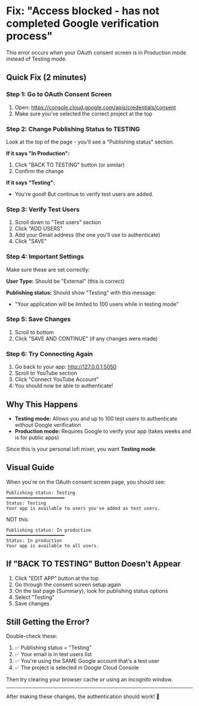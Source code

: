 # Fix: "Access blocked - has not completed Google verification process"

This error occurs when your OAuth consent screen is in Production mode instead of Testing mode.

## Quick Fix (2 minutes)

### Step 1: Go to OAuth Consent Screen
1. Open: https://console.cloud.google.com/apis/credentials/consent
2. Make sure you've selected the correct project at the top

### Step 2: Change Publishing Status to TESTING

Look at the top of the page - you'll see a "Publishing status" section.

**If it says "In Production":**
1. Click "BACK TO TESTING" button (or similar)
2. Confirm the change

**If it says "Testing":**
- You're good! But continue to verify test users are added.

### Step 3: Verify Test Users

1. Scroll down to "Test users" section
2. Click "ADD USERS"
3. Add your Gmail address (the one you'll use to authenticate)
4. Click "SAVE"

### Step 4: Important Settings

Make sure these are set correctly:

**User Type:** Should be "External" (this is correct)

**Publishing status:** Should show "Testing" with this message:
- "Your application will be limited to 100 users while in testing mode"

### Step 5: Save Changes

1. Scroll to bottom
2. Click "SAVE AND CONTINUE" (if any changes were made)

### Step 6: Try Connecting Again

1. Go back to your app: http://127.0.0.1:5050
2. Scroll to YouTube section
3. Click "Connect YouTube Account"
4. You should now be able to authenticate!

## Why This Happens

- **Testing mode:** Allows you and up to 100 test users to authenticate without Google verification
- **Production mode:** Requires Google to verify your app (takes weeks and is for public apps)

Since this is your personal lofi mixer, you want **Testing mode**.

## Visual Guide

When you're on the OAuth consent screen page, you should see:

```
Publishing status: Testing
━━━━━━━━━━━━━━━━━━━━━━
Status: Testing
Your app is available to users you've added as test users.
```

NOT this:

```
Publishing status: In production
━━━━━━━━━━━━━━━━━━━━━━
Status: In production
Your app is available to all users.
```

## If "BACK TO TESTING" Button Doesn't Appear

1. Click "EDIT APP" button at the top
2. Go through the consent screen setup again
3. On the last page (Summary), look for publishing status options
4. Select "Testing"
5. Save changes

## Still Getting the Error?

Double-check these:

1. ✅ Publishing status = "Testing"
2. ✅ Your email is in test users list
3. ✅ You're using the SAME Google account that's a test user
4. ✅ The project is selected in Google Cloud Console

Then try clearing your browser cache or using an incognito window.

---

After making these changes, the authentication should work! 🎉
